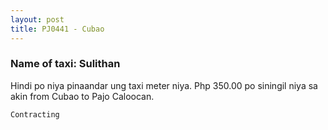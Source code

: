 ```yaml
---
layout: post
title: PJ0441 - Cubao
---
```


### Name of taxi: Sulithan

Hindi po niya pinaandar ung taxi meter niya. Php 350.00 po siningil niya sa akin from Cubao to Pajo Caloocan. 

```Contracting```
